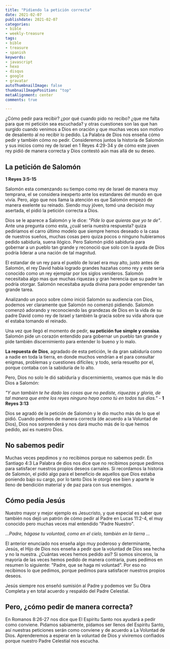 ```yaml
---
title: "Pidiendo la petición correcta"
date: 2021-02-07
publishdate: 2021-02-07
categories:
- bible
- weekly-treasure
tags:
- bible
- treasure
- spanish
keywords:
- javascript
- hexo
- disqus
- google
- gravatar
autoThumbnailImage: false
thumbnailImagePosition: "top"
metaAlignment: center
comments: true

---
```

¿Cómo pedir para recibir? ¿por qué cuando pido no recibo? ¿que me
falta para que mi petición sea escuchada? y otras cuestiones son las
que han surgido cuando venimos a Dios en oración y que muchas veces
son motivo de desaliento al no recibir lo pedido. La Palabra de Dios
nos enseña cómo pedir y también cómo no pedir. Consideremos juntos la
historia de Salomón y sus inicios como rey de Israel en 1 Reyes
4:29-34 y de cómo este joven rey pidió de manera correcta y Dios
contestó aún mas allá de su deseo.
<!--more-->

## La petición de Salomón

**1 Reyes 3:5-15**

Salomón esta comenzando su tiempo como rey de Israel de manera muy
temprana, el se considera inexperto ante los estandares del mundo
en que vivía. Pero, algo que nos llama la atención es que Salomón
empezó de manera exelente su reinado. Siendo muy jóven, tomó una
decisión muy asertada, el pidió la petición correcta a Dios.

Dios se le aparece a Salomón y le dice: *"Pide lo que quieras que yo
te de"*. Ante una pregunta como esta, ¿cuál sería nuestra respuesta?
quiza pediriamos el carro último modelo que siempre hemos deseado o la
casa de nuestros sueños, muchas cosas pero quiza pocos o ninguno
hubieramos pedido sabiduría, suena ilógico. Pero Salomón pidió
sabiduría para gobernar a un pueblo tan grande y reconoció que solo
con la ayuda de Dios podría liderar a una nación de tal magnitud.

El estandar de un rey para el pueblo de Israel era muy alto, justo
antes de Salomón, el rey David había logrado grandes hazañas como rey
y este sería conocido como un rey ejemplar por los siglos
venideros. Salomón necesitaba algo mas que muchas riquezas y gran
herencia que su padre le podría otorgar. Salomón necesitaba ayuda
divina para poder emprender tan grande tarea.

Analizando un poco sobre cómo inició Salomón su audiencia con Dios,
podemos ver claramente que Salomón no comenzó pidiendo. Salomón
comenzó adorando y reconociendo las grandezas de Dios en la vida de su
padre David como rey de Israel y también la gracia sobre su vida ahora
que el estaba tomando el reinado.

Una vez que llegó el momento de pedir, **su petición fue simple y
consisa**. Salomón pide un corazón entendido para gobernar un pueblo tan
grande y pide también discernimiento para entender lo bueno y lo malo.

**La repuesta de Dios**, agradado de esta petición, le da gran
  sabiduría como a nadie en toda la tierra, en donde muchos vendrían a
  el para consultar enigmas, problemas y cuestiones difíciles; y todo,
  sería resuelto por el, porque contaba con la sabiduría de lo alto.

Pero, Dios no solo le dió sabiduría y discernimiento, veamos que más
le dio Dios a Salomón:

*"Y aun también te he dado las cosas que no pediste, riquezas y gloria,
de tal manera que entre los reyes ninguno haya como tú en todos tus
días."* - **1 Reyes 3:13**

Dios se agradó de la petición de Salomón y le dio mucho más de lo que
el pidió. Cuando pedimos de manera correcta (de acuerdo a la Voluntad
de Dios), Dios nos sorprenderá y nos dará mucho más de lo que hemos
pedido, así es nuestro Dios.


## No sabemos pedir

Muchas veces pepdimos y no recibimos porque no sabemos pedir. En
Santiago 4:3 La Palabra de dios nos dice que no recibimos porque
pedimos para satisfacer nuestros propios deseos carnales. Si
recordamos la historia de Salomón, el pidió algo para el beneficio de
aquellos que Dios estaba poniendo bajo su cargo, por lo tanto Dios le
otorgó ese bien y aparte le lleno de bendición material y de paz para
con sus enemigos.


## Cómo pedía Jesús

Nuestro mayor y mejor ejemplo es Jesucristo, y que especial es saber
que también nos dejó un patrón de cómo pedir al Padre en Lucas 11:2-4,
el muy conocido pero muchas veces mal entendido "Padre Nuestro".

*...Padre, hágase tu voluntad, como en el cielo, también en la tierra ...*

El anterior enunciado nos enseña algo muy poderoso y determinante,
Jesús, el Hijo de Dios nos enseña a pedir que la voluntad de Dios sea
hecha y no la nuestra. ¿Cuántas veces hemos pedido así? Si somos
sinceros, la mayoría de las veces hemos pedido de manera contraria,
pues pedimos en resumen lo siguiente: "Padre, que se haga mi
voluntad". Por eso no recibimos lo que pedimos, porque pedimos para
satisfacer nuestros propios deseos.

Jesús siempre nos enseñó sumisión al Padre y podemos ver Su Obra
Completa y en total acuerdo y respaldo del Padre Celestial.


## Pero, ¿cómo pedir de manera correcta?

En Romanos 8:26-27 nos dice que El Espíritu Santo nos ayudará a pedir
como conviene. Pidamos sabiamente, pidamos ser llenos del Espíritu
Santo, así nuestras peticiones serán como conviene y de acuerdo a La
Voluntad de Dios. Aprenderemos a esperar en la voluntad de Dios y
viviremos confiados porque nuestro Padre Celestial nos escucha.
